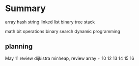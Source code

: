 # Summary

array
hash
string
linked list
binary tree
stack

math
bit operations
binary search
dynamic programming

## planning

May
11 review dijkistra minheap, review array + 10
12
13
14
15
16
